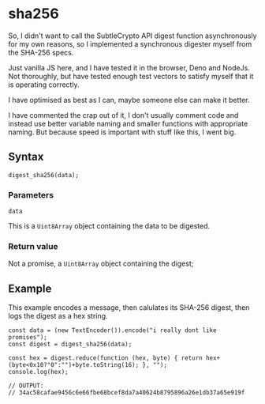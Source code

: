 # sha256

So, I didn't want to call the SubtleCrypto API digest function asynchronously for my own reasons, so I implemented a synchronous digester myself from the SHA-256 specs.

Just vanilla JS here, and I have tested it in the browser, Deno and NodeJs. Not thoroughly, but have tested enough test vectors to satisfy myself that it is operating correctly.

I have optimised as best as I can, maybe someone else can make it better.

I have commented the crap out of it, I don't usually comment code and instead use better variable naming and smaller functions with appropriate naming. But because speed is important with stuff like this, I went big.

## Syntax

```
digest_sha256(data);
```

### Parameters

```data```

This is a ```Uint8Array``` object containing the data to be digested.

### Return value

Not a promise, a ```Uint8Array``` object containing the digest;

## Example

This example encodes a message, then calulates its SHA-256 digest, then logs the digest as a hex string.

```
const data = (new TextEncoder()).encode("i really dont like promises");
const digest = digest_sha256(data);

const hex = digest.reduce(function (hex, byte) { return hex+(byte<0x10?"0":"")+byte.toString(16); }, "");
console.log(hex);

// OUTPUT:
// 34ac58cafae9456c6e66fbe68bcef8da7a40624b8795896a26e1db37a65e919f
```


